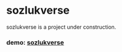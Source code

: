 # sozlukverse
sozlukverse is a project under construction. 


### demo: [sozlukverse](https://fastidious-empanada-13d3df.netlify.app)
